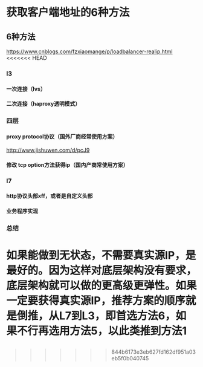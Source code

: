 # 获取客户端地址的6种方法
## 6种方法
https://www.cnblogs.com/fzxiaomange/p/loadbalancer-realip.html
<<<<<<< HEAD
### l3
#### 一次连接（lvs）
#### 二次连接（haproxy透明模式）
### 四层
#### proxy protocol协议（国外厂商经常使用方案）
http://www.jishuwen.com/d/pcJ9
####  修改 tcp option方法获得ip（国内产商常使用方案）
### l7

#### http协议头部xff，或者是自定义头部
#### 业务程序实现
### 总结
如果能做到无状态，不需要真实源IP，是最好的。因为这样对底层架构没有要求，底层架构就可以做的更高级更弹性。如果一定要获得真实源IP，推荐方案的顺序就是倒推，从L7到L3，即首选方法6，如果不行再选用方法5，以此类推到方法1
=======
##
>>>>>>> 844b6173e3eb627fd162df951a03eb5f0b040745
